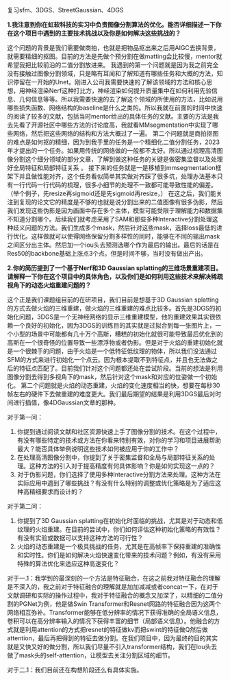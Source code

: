复习sfm、3DGS、StreetGaussian、4DGS

**1.我注意到你在虹软科技的实习中负责图像分割算法的优化。能否详细描述一下你在这个项目中遇到的主要技术挑战以及你是如何解决这些挑战的？**

这个问题的背景是我们需要做商拍，也就是把物品抠出来之后用AIGC去换背景，就需要精细的抠图。目前的方法是先做个预分割在做matting会比较慢，mentor就希望我把比较前沿的二值分割放进来。
我遇到的第一个问题就是因为我之前完全没有接触过图像分割领域，只是略有耳闻和了解知道有哪些任务和大概的方法，知识停留在一开始的Unet。刚进入公司我需要快速的了解该领域的方法和核心思想，用神经渲染Nerf这种打比方，神经渲染如何提升质量集中在如何利用先验信息、几何信息等等。所以我需要快速的去了解这个领域的所使用的方法，比如说用哪些损失函数、网络结构的baseline是什么之类的。所以我就在前面的时间中快速的阅读了较多的文献，包括当时mentor给出的具体任务的文献。主要的方法是我去先看了开源社区中哪些方法的讨论度高，我就看MMsegmentation中实现了哪些网络，然后把这些网络的结构和方法大概过了一遍。
第二个问题就是商拍抠图的难点是如何抠的精细，因为到我手里的任务是一个精细化二值分割任务，2023年才提出的一个任务。如果用传统的网络做的一般都不太好。所以通过梳理高清图像分割这个细分领域的部分文章，了解到做这种任务的关键是做密集监督以及处理好全局特征和局部特征关系 。
接下来的任务就是一是移植到mmsegmentation框架下并且做性能对齐，这个任务看似简单其实做对齐踩了很多坑，处理办法基本只有一行代码一行代码的梳理，很多小细节的处理不一致都可能导致性能的偏差。（举个例子，先resize再sigmoid还是先sigmoid再resize，）
在这之后，我们能关注到复现的论文它的精度是不够的也就是说分割出来的二值图像有很多伪影，然后我们发现这些伪影是因为画面中存在多个主体，模型可能受限于理解能力和数据集不知道分割哪个。后续我们就考虑采用了SAM和那些多种Interactive分割处理这种歧义问题的方法。我们生成多个mask，然后针对这些mask，选择loss最低的进行优化。这样做就可以使得网络保留分割多样性的同时，能够在不同的输出mask之间区分出主体。然后加一个iou头去预测选哪个作为最后的输出。最后的话是在Res50的backbone基础上涨点3个点。但是时间不够，当时没有做出产出。

**2.你的简历提到了一个基于Nerf和3D Gaussian splatting的三维场景重建项目。请解释一下你在这个项目中的具体角色，以及你们是如何利用这些技术来解决稀疏视角下的动态火焰重建问题的？**

这个正是我们课题组目前的在研项目，我们目前是想基于3D Gaussian splatting 的方式去做火焰的三维重建，做火焰的三维重建的难点比较多。首先是3DGS的初始化问题，3DGS是一个无神经网络的显示三维重建模型，他的重建效果其实很依赖一个良好的初始化，因为3DGS的训练目的其实就是过拟合到每一张图片上，一个小型的场景中可能都有几十万个高斯，糟糕的初始化就很可能导致最后优化到的高斯在一个很奇怪的位置导致一些漂浮物或者伪影。但是对于火焰的重建初始化就是一个很棘手的问题，由于火焰是一个低特征低纹理的物体，所以我们没法通过SFM的方式来进行初始化一个点云。因为根本提取不到特征点，并且也无法做之后的特征点匹配了。目前我们针对这个问题都还处在尝试阶段。当前的想法是利用图像分割去得到多视角下的mask，然后针对这个mask和对应的位姿做一个初始化。
第二个问题就是火焰的动态重建，火焰的变化速度相当的快，想要在每秒30帧左右的硬件下去做重建的难度更大。我们最后期望的结果是利用3DGS最后对时间进行插值，像4DGaussian文章的那种。


对于第一问：

1. 你提到通过阅读文献和社区资源快速上手了图像分割的技术。在这个过程中，有没有哪些特定的技术或方法在你看来特别有效，对你的学习和项目进展帮助最大？能否具体举例说明这些技术如何被应用于你的工作中？
2. 在处理高清图像分割中，你提到了关于密集监督和全局与局部特征关系的处理。这种方法的引入对于提高精度有何具体影响？你是如何实现这一点的？
3. 对于伪影问题，你们选择了使用多种Interactive分割方法来处理。这种方法在实际应用中遇到了哪些挑战？有没有什么特别的调整或优化策略是为了适应这种高精细要求而设计的？

对于第二问：

1. 你提到了3D Gaussian splatting在初始化时面临的挑战，尤其是对于动态和低纹理的火焰重建。在目前的尝试中，你们如何评估这种初始化策略的有效性？有没有实验或数据可以支持这种方法的可行性？
2. 火焰的动态重建是一个极具挑战的任务，尤其是在高帧率下保持重建的准确性和实时性。你们是如何解决火焰快速变化带来的技术问题？例如，有没有采用特殊的算法优化来适应这种高速变化？

对于一.1：我学到的最深刻的一个方法是特征融合，在这之前我对特征融合的理解是不深入的，我之前对于特征融合的理解就是加加减减或者concat一下，在对于文献调研和实际的操作过程中，我对于特征融合的概念又加深了，以精细的二值分割的PGNet为例，他是做Swin Transformer和Resnet网路的特征融合因为这两个网络相互弥补。Transformer能够在低分辨率的情况下获得准确的全局语义信息，卷积可以在高分辨率输入的情况下获得丰富的细节（局部语义信息）。他融合的方式就是利用attention的方式把resnet的特征做kv而把swint的特征做Q然后做attention，最后再把得到的特征去做分割。在我们项目中，因为最终的目的其实就是又快又好的做分割，所以我们尽量不引入transformer结构，我们在Iou头去做了mask头的self-attention，让模型去关注分割区域的细节。

对于二.1：我们目前还在构想阶段还么有具体实施。